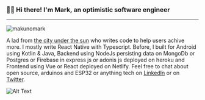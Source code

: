 <h3>👋🏼 Hi there! I'm Mark, an optimistic software engineer </h3>

---

<p align="left"> <img src="https://komarev.com/ghpvc/?username=makunomark&label=Views&color=blue&style=plastic" alt="makunomark"></p>

A lad from [the city under the sun](https://en.wikipedia.org/wiki/Nairobi) who writes code to help users achive more. I mostly write React Native with Typescript. Before, I built for Android using Kotlin & Java, Backend using NodeJs persisting data on MongoDb or Postgres or Firebase in express js or adonis js deployed on heroku and Frontend using Vue or React deployed on Netlify. Feel free to chat about open source, arduinos and ESP32 or anything tech on [LinkedIn](https://www.linkedin.com/in/mark-makuno-188175100) or on [Twitter](https://twitter.com/thatmarc_). 

![Alt Text](https://media.giphy.com/media/LHZyixOnHwDDy/giphy.gif)
